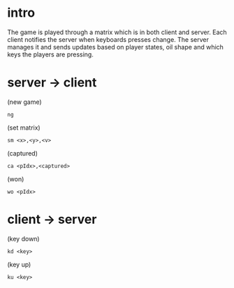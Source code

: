 # intro

The game is played through a matrix which is in both client and server.
Each client notifies the server when keyboards presses change.
The server manages it and sends updates based on player states, oil shape and which keys the players are pressing.

# server -> client

(new game)

    ng

(set matrix)

    sm <x>,<y>,<v>

(captured)

    ca <pIdx>,<captured>

(won)

    wo <pIdx>

# client -> server

(key down)

    kd <key>

(key up)

    ku <key>
